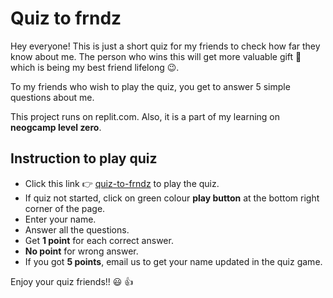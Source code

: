  # __Quiz to frndz__

 Hey everyone! This is just a short quiz for my friends to check how far they know about me. The person who wins this
 will get more valuable gift :gift_heart: which is being my best friend lifelong :wink:.

 To my friends who wish to play the quiz, you get to answer 5 simple questions about me.

 This project runs on replit.com. Also, it is a part of my learning on __neogcamp level zero__.

 ## Instruction to play quiz

 - Click this link :point_right: [quiz-to-frndz](https://replit.com/@GomathiCoder/ex15markOne?embed=1&output=1#index.js)
 to play the quiz.
 - If quiz not started, click on green colour __play button__ at the bottom right corner of the page.
 - Enter your name.
 - Answer all the questions.
 - Get __1 point__ for each correct answer.
 - __No point__ for wrong answer.
 - If you got __5 points__, email us to get your name updated in the quiz game.

 Enjoy your quiz friends!! :smiley: :thumbsup: